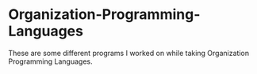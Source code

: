 # Organization-Programming-Languages
These are some different programs I worked on while taking Organization Programming Languages.
